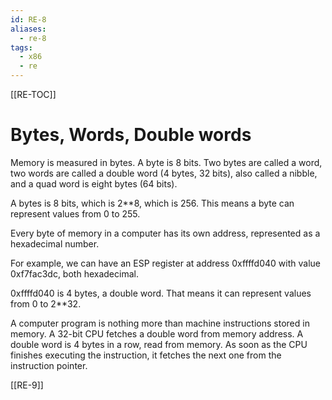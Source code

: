 ```yaml
---
id: RE-8
aliases:
  - re-8
tags:
  - x86
  - re
---
```


[[RE-TOC]]

# Bytes, Words, Double words

Memory is measured in bytes. A byte is 8 bits. Two bytes are called a word, two words are called a double word (4 bytes, 32 bits), also called a nibble, and a quad word is eight bytes (64 bits).

A bytes is 8 bits, which is 2\*\*8, which is 256. This means a byte can represent values from 0 to 255.

Every byte of memory in a computer has its own address, represented as a hexadecimal number.

For example, we can have an ESP register at address 0xffffd040 with value 0xf7fac3dc, both hexadecimal.

0xffffd040 is 4 bytes, a double word. That means it can represent values from 0 to 2\*\*32.

A computer program is nothing more than machine instructions stored in memory. A 32-bit CPU fetches a double word from memory address. A double word is 4 bytes in a row, read from memory. As soon as the CPU finishes executing the instruction, it fetches the next one from the instruction pointer.

[[RE-9]]
